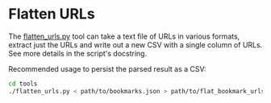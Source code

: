 # Flatten URLs

The [flatten_urls.py](/tools/flatten_urls.py) tool can take a text file of URLs in various formats, extract just the URLs and write out a new CSV with a single column of URLs. See more details in the script's docstring.

Recommended usage to persist the parsed result as a CSV:

```bash
cd tools
./flatten_urls.py < path/to/bookmarks.json > path/to/flat_bookmark_urls.csv
```

